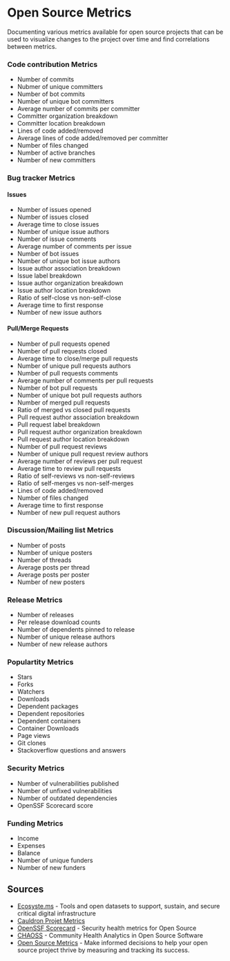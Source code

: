 # Open Source Metrics

Documenting various metrics available for open source projects that can be used to visualize changes to the project over time and find correlations between metrics.

### Code contribution Metrics

- Number of commits
- Nubmer of unique committers
- Number of bot commits
- Number of unique bot committers
- Average number of commits per committer
- Committer organization breakdown
- Committer location breakdown
- Lines of code added/removed
- Average lines of code added/removed per committer
- Number of files changed
- Number of active branches
- Number of new committers

### Bug tracker Metrics

#### Issues

- Number of issues opened
- Number of issues closed
- Average time to close issues
- Number of unique issue authors
- Number of issue comments
- Average number of comments per issue
- Number of bot issues
- Number of unique bot issue authors
- Issue author association breakdown
- Issue label breakdown
- Issue author organization breakdown
- Issue author location breakdown
- Ratio of self-close vs non-self-close
- Average time to first response
- Number of new issue authors

#### Pull/Merge Requests

- Number of pull requests opened
- Number of pull requests closed
- Average time to close/merge pull requests
- Number of unique pull requests authors
- Number of pull requests comments
- Average number of comments per pull requests
- Number of bot pull requests
- Number of unique bot pull requests authors
- Number of merged pull requests
- Ratio of merged vs closed pull requests
- Pull request author association breakdown
- Pull request label breakdown
- Pull request author organization breakdown
- Pull request author location breakdown
- Number of pull request reviews
- Number of unique pull request review authors
- Average number of reviews per pull request
- Average time to review pull requests
- Ratio of self-reviews vs non-self-reviews
- Ratio of self-merges vs non-self-merges
- Lines of code added/removed
- Number of files changed
- Average time to first response
- Number of new pull request authors

### Discussion/Mailing list Metrics

- Number of posts
- Number of unique posters
- Number of threads
- Average posts per thread
- Average posts per poster
- Number of new posters

### Release Metrics

- Number of releases
- Per release download counts
- Number of dependents pinned to release
- Number of unique release authors
- Number of new release authors

### Populartity Metrics

- Stars
- Forks
- Watchers
- Downloads
- Dependent packages
- Dependent repositories
- Dependent containers
- Container Downloads
- Page views
- Git clones
- Stackoverflow questions and answers

### Security Metrics

- Number of vulnerabilities published
- Number of unfixed vulnerabilities
- Number of outdated dependencies
- OpenSSF Scorecard score

### Funding Metrics

- Income
- Expenses
- Balance
- Number of unique funders
- Number of new funders

## Sources

- [Ecosyste.ms](https://ecosyste.ms/) - Tools and open datasets to support, sustain, and secure critical digital infrastructure
- [Cauldron Projet Metrics](https://gitlab.com/cauldronio/cauldron/-/tree/master/guides/metrics)
- [OpenSSF Scorecard](https://github.com/ossf/scorecard) - Security health metrics for Open Source
- [CHAOSS](https://chaoss.community/kb-metrics-and-metrics-models/) - Community Health Analytics in Open Source Software
- [Open Source Metrics](https://opensource.guide/metrics/) - Make informed decisions to help your open source project thrive by measuring and tracking its success.
